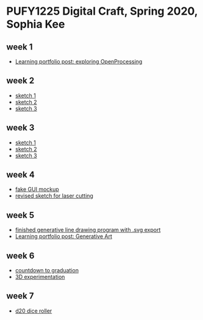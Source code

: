 # PUFY1225 Digital Craft, Spring 2020, Sophia Kee

## week 1
* [Learning portfolio post: exploring OpenProcessing](https://portfolio.newschool.edu/sophiakee/2020/01/27/exploring-openprocessing/)

## week 2
* [sketch 1](https://kees911.github.io/PUFY1225-Digital_Craft/dc-week-2/week-2-hw/01-one.html)
* [sketch 2](https://kees911.github.io/PUFY1225-Digital_Craft/dc-week-2/week-2-hw/02-two.html)
* [sketch 3](https://kees911.github.io/PUFY1225-Digital_Craft/dc-week-2/week-2-hw/03-three.html)

## week 3
* [sketch 1](https://kees911.github.io/PUFY1225-Digital_Craft/dc-week-3/week-3-hw/01-one.html)
* [sketch 2](https://kees911.github.io/PUFY1225-Digital_Craft/dc-week-3/week-3-hw/02-two.html)
* [sketch 3](https://kees911.github.io/PUFY1225-Digital_Craft/dc-week-3/week-3-hw/03-three.html)

## week 4
<!--- ![alt text](web address) for putting images in-->
* [fake GUI mockup](https://kees911.github.io/PUFY1225-Digital_Craft/dc-week-4/fake-GUI/)
* [revised sketch for laser cutting](https://kees911.github.io/PUFY1225-Digital_Craft/dc-week-4/week-4-hw/)

## week 5
* [finished generative line drawing program with .svg export](https://kees911.github.io/PUFY1225-Digital_Craft/dc-week-5/homework%20attempt/)
* [Learning portfolio post: Generative Art](https://portfolio.newschool.edu/sophiakee/2020/02/21/generative-art-with-p5-js/)

## week 6
* [countdown to graduation](https://kees911.github.io/PUFY1225-Digital_Craft/dc-week-6/countdown/)
* [3D experimentation]()

## week 7
* [d20 dice roller](https://kees911.github.io/PUFY1225-Digital_Craft/dc-week-7/dice/)
